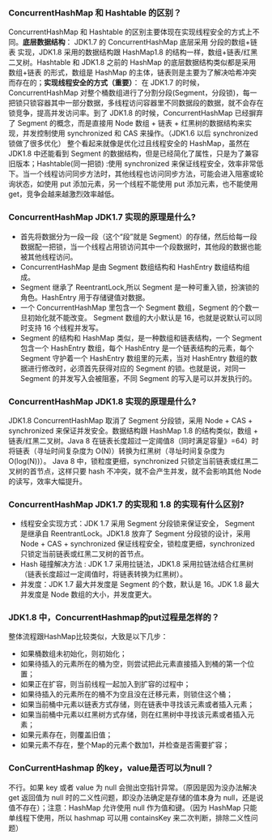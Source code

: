 ### ConcurrentHashMap 和 Hashtable 的区别？​
ConcurrentHashMap 和 Hashtable 的区别主要体现在实现线程安全的方式上不同。​
**底层数据结构**： JDK1.7 的 ConcurrentHashMap 底层采用 分段的数组+链表 实现，JDK1.8 采用的数据结构跟 HashMap1.8 的结构一样，数组+链表/红黑二叉树。Hashtable 和 JDK1.8 之前的 HashMap 的底层数据结构类似都是采用 数组+链表 的形式，数组是 HashMap 的主体，链表则是主要为了解决哈希冲突而存在的；​
**实现线程安全的方式（重要）**：​
在 JDK1.7 的时候，ConcurrentHashMap 对整个桶数组进行了分割分段(Segment，分段锁)，每一把锁只锁容器其中一部分数据，多线程访问容器里不同数据段的数据，就不会存在锁竞争，提高并发访问率。​
到了 JDK1.8 的时候，ConcurrentHashMap 已经摒弃了 Segment 的概念，而是直接用 Node 数组 + 链表 + 红黑树的数据结构来实现，并发控制使用 synchronized 和 CAS 来操作。（JDK1.6 以后 synchronized 锁做了很多优化） 整个看起来就像是优化过且线程安全的 HashMap，虽然在 JDK1.8 中还能看到 Segment 的数据结构，但是已经简化了属性，只是为了兼容旧版本；​
Hashtable(同一把锁) :使用 synchronized 来保证线程安全，效率非常低下。当一个线程访问同步方法时，其他线程也访问同步方法，可能会进入阻塞或轮询状态，如使用 put 添加元素，另一个线程不能使用 put 添加元素，也不能使用 get，竞争会越来越激烈效率越低。​
### ConcurrentHashMap JDK1.7 实现的原理是什么? ​
- 首先将数据分为一段一段（这个“段”就是 Segment）的存储，然后给每一段数据配一把锁，当一个线程占用锁访问其中一个段数据时，其他段的数据也能被其他线程访问。​
- ConcurrentHashMap 是由 Segment 数组结构和 HashEntry 数组结构组成。​
- Segment 继承了 ReentrantLock,所以 Segment 是一种可重入锁，扮演锁的角色。HashEntry 用于存储键值对数据。​
- 一个 ConcurrentHashMap 里包含一个 Segment 数组，Segment 的个数一旦初始化就不能改变。 Segment 数组的大小默认是 16，也就是说默认可以同时支持 16 个线程并发写。​
- Segment 的结构和 HashMap 类似，是一种数组和链表结构，一个 Segment 包含一个 HashEntry 数组，每个 HashEntry 是一个链表结构的元素，每个 Segment 守护着一个 HashEntry 数组里的元素，当对 HashEntry 数组的数据进行修改时，必须首先获得对应的 Segment 的锁。也就是说，对同一 Segment 的并发写入会被阻塞，不同 Segment 的写入是可以并发执行的。
### ConcurrentHashMap JDK1.8 实现的原理是什么?
JDK1.8 ConcurrentHashMap 取消了 Segment 分段锁，采用 Node + CAS + synchronized 来保证并发安全。数据结构跟 HashMap 1.8 的结构类似，数组 + 链表/红黑二叉树。Java 8 在链表长度超过一定阈值8（同时满足容量》=64）时将链表（寻址时间复杂度为 O(N)）转换为红黑树（寻址时间复杂度为 O(log(N))）。​
Java 8 中，锁粒度更细，synchronized 只锁定当前链表或红黑二叉树的首节点，这样只要 hash 不冲突，就不会产生并发，就不会影响其他 Node 的读写，效率大幅提升。
### ConcurrentHashMap JDK1.7 的实现和 1.8 的实现有什么区别?
- 线程安全实现方式：JDK 1.7 采用 Segment 分段锁来保证安全， Segment 是继承自 ReentrantLock。JDK1.8 放弃了 Segment 分段锁的设计，采用 Node + CAS + synchronized 保证线程安全，锁粒度更细，synchronized 只锁定当前链表或红黑二叉树的首节点。​
- Hash 碰撞解决方法 : JDK 1.7 采用拉链法，JDK1.8 采用拉链法结合红黑树（链表长度超过一定阈值时，将链表转换为红黑树）。​
- 并发度：JDK 1.7 最大并发度是 Segment 的个数，默认是 16。JDK 1.8 最大并发度是 Node 数组的大小，并发度更大。
### JDK1.8 中，ConcurrentHashmap的put过程是怎样的？​
整体流程跟HashMap比较类似，大致是以下几步：​
- 如果桶数组未初始化，则初始化；​
- 如果待插入的元素所在的桶为空，则尝试把此元素直接插入到桶的第一个位置；​
- 如果正在扩容，则当前线程一起加入到扩容的过程中；​
- 如果待插入的元素所在的桶不为空且没在迁移元素，则锁住这个桶；​
- 如果当前桶中元素以链表方式存储，则在链表中寻找该元素或者插入元素；​
- 如果当前桶中元素以红黑树方式存储，则在红黑树中寻找该元素或者插入元素；​
- 如果元素存在，则覆盖旧值；​
- 如果元素不存在，整个Map的元素个数加1，并检查是否需要扩容；
### ConCurrentHashmap 的key，value是否可以为null？
不行。如果 key 或者 value 为 null 会抛出空指针异常。（原因是因为没办法解决 get 返回值为 null 时的二义性问题，即没办法确定是存储的值本身为 null，还是说值不存在）；​
注意：HashMap 允许使用 null 作为值和键。（因为 HashMap 只能单线程下使用，所以 hashmap 可以用 containsKey 来二次判断，排除二义性问题）

​

​